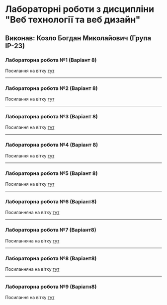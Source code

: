 # Лабораторні роботи з дисципліни "Веб технології та веб дизайн"

## Виконав: Козло Богдан Миколайович (Група ІР-23)

### Лабораторна робота №1 (Варіант 8)
Посилання на вітку [тут](https://github.com/Bohdan-Kozlo/WebLabaratory/tree/Laba1)

***
### Лабораторна робота №2 (Варіант 8)
Посилання на вітку [тут](https://github.com/Bohdan-Kozlo/WebLabaratory/tree/Laba2)

***
### Лабораторна робота №3 (Варіант 8)
Посилання на вітку [тут](https://github.com/Bohdan-Kozlo/WebLabaratory/tree/Laba3)

***
### Лабораторна робота №4 (Варіант 8)
Посилання на вітку [тут](https://github.com/Bohdan-Kozlo/WebLabaratory/tree/Laba4)

***
### Лабораторна робота №5 (Варіант 8)
Посилання на вітку [тут](https://github.com/Bohdan-Kozlo/WebLabaratory/tree/Laba5)

***
### Лабораторна робота №6 (Варіант8)
Посиланняна на вітку [тут](https://github.com/Bohdan-Kozlo/WebLabaratory/tree/Labs6)

***
### Лабораторна робота №7 (Варіант8)
Посиланняна на вітку [тут](https://github.com/Bohdan-Kozlo/WebLabaratory/tree/Laba7)

***
### Лабораторна робота №8 (Варіант8)
Посиланняна на вітку [тут](https://github.com/Bohdan-Kozlo/WebLabaratory/tree/Labs8)

***
### Лабораторна робота №9 (Варіатн8)
Посилання на вітку [тут](https://github.com/Bohdan-Kozlo/WebLabaratory/tree/laba9)


